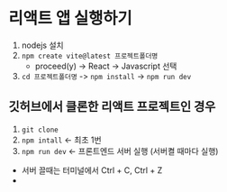 # 리액트 앱 실행하기

1. nodejs 설치
2. `npm create vite@latest 프로젝트폴더명`
    - proceed(y) -> React -> Javascript 선택
3. `cd 프로젝트폴더명` -> `npm install` -> `npm run dev`

## 깃허브에서 클론한 리액트 프로젝트인 경우
1. `git clone`
2. `npm intall` <- 최초 1번
3. `npm run dev` <- 프론트엔드 서버 실행 (서버켤 때마다 실행)

- 서버 끌때는 터미널에서 Ctrl + C, Ctrl + Z
- 